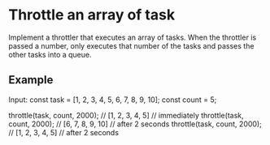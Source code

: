 # Throttle an array of task

Implement a throttler that executes an array of tasks. When the throttler is passed a number, only executes that number of the tasks and passes the other tasks into a queue.

## Example

Input:
const task = [1, 2, 3, 4, 5, 6, 7, 8, 9, 10];
const count = 5;

throttle(task, count, 2000); // [1, 2, 3, 4, 5] // immediately
throttle(task, count, 2000); // [6, 7, 8, 9, 10] // after 2 seconds
throttle(task, count, 2000); // [1, 2, 3, 4, 5] // after 2 seconds
